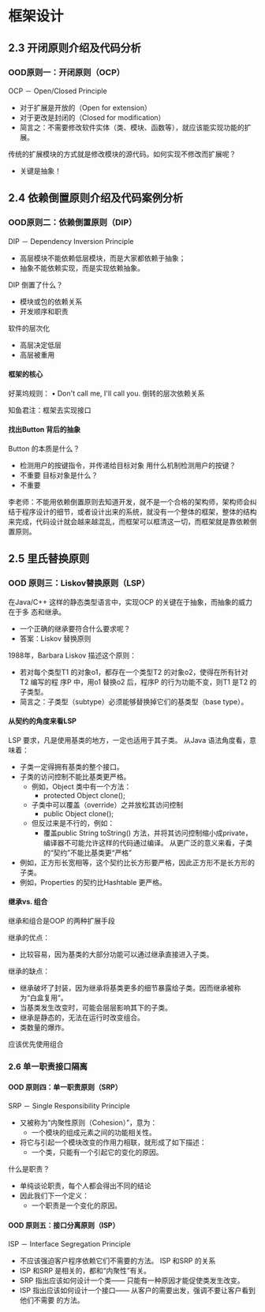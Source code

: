 # 框架设计

## 2.3 开闭原则介绍及代码分析

### OOD原则一：开闭原则（OCP）

OCP － Open/Closed Principle
- 对于扩展是开放的（Open for extension）
- 对于更改是封闭的（Closed for modification）
- 简言之：不需要修改软件实体（类、模块、函数等），就应该能实现功能的扩展。

传统的扩展模块的方式就是修改模块的源代码。如何实现不修改而扩展呢？
- 关键是抽象！

## 2.4 依赖倒置原则介绍及代码案例分析

### OOD原则二：依赖倒置原则（DIP）

DIP － Dependency Inversion Principle
- 高层模块不能依赖低层模块，而是大家都依赖于抽象；
- 抽象不能依赖实现，而是实现依赖抽象。

DIP 倒置了什么？
- 模块或包的依赖关系
- 开发顺序和职责

软件的层次化
- 高层决定低层
- 高层被重用

#### 框架的核心

好莱坞规则：
• Don't call me, I'll call you.
倒转的层次依赖关系

知鱼君注：框架去实现接口

#### 找出Button 背后的抽象

Button 的本质是什么？
- 检测用户的按键指令，并传递给目标对象
用什么机制检测用户的按键？
- 不重要
目标对象是什么？
- 不重要

李老师：不能用依赖倒置原则去知道开发，就不是一个合格的架构师，架构师会纠结于程序设计的细节，或者设计出来的系统，就没有一个整体的框架，整体的结构来完成，代码设计就会越来越混乱，而框架可以框清这一切，而框架就是靠依赖倒置原则。

## 2.5 里氏替换原则

### OOD 原则三：Liskov替换原则（LSP）

在Java/C++ 这样的静态类型语言中，实现OCP 的关键在于抽象，而抽象的威力在于多
态和继承。
- 一个正确的继承要符合什么要求呢？
- 答案：Liskov 替换原则

1988年，Barbara Liskov 描述这个原则：
- 若对每个类型T1 的对象o1，都存在一个类型T2 的对象o2，使得在所有针对T2 编写的程
序P 中，用o1 替换o2 后，程序P 的行为功能不变，则T1 是T2 的子类型。
- 简言之：子类型（subtype）必须能够替换掉它们的基类型（base type）。

#### 从契约的角度来看LSP

LSP 要求，凡是使用基类的地方，一定也适用于其子类。
从Java 语法角度看，意味着：
- 子类一定得拥有基类的整个接口。
- 子类的访问控制不能比基类更严格。
    - 例如，Object 类中有一个方法：
        - protected Object clone();
    - 子类中可以覆盖（override）之并放松其访问控制 
        - public Object clone();
    - 但反过来是不行的，例如：
        - 覆盖public String toString() 方法，并将其访问控制缩小成private，编译器不可能允许这样的代码通过编译。
从更广泛的意义来看，子类的“契约”不能比基类更“严格”
- 例如，正方形长宽相等，这个契约比长方形要严格，因此正方形不是长方形的子类。
- 例如，Properties 的契约比Hashtable 更严格。

#### 继承vs. 组合

继承和组合是OOP 的两种扩展手段

继承的优点：
- 比较容易，因为基类的大部分功能可以通过继承直接进入子类。

继承的缺点：
- 继承破坏了封装，因为继承将基类更多的细节暴露给子类。因而继承被称为“白盒复用”。
- 当基类发生改变时，可能会层层影响其下的子类。
- 继承是静态的，无法在运行时改变组合。
- 类数量的爆炸。

应该优先使用组合

### 2.6 单一职责接口隔离

#### OOD 原则四：单一职责原则（SRP）

SRP － Single Responsibility Principle
- 又被称为“内聚性原则（Cohesion）”，意为：
    - 一个模块的组成元素之间的功能相关性。
- 将它与引起一个模块改变的作用力相联，就形成了如下描述：
    - 一个类，只能有一个引起它的变化的原因。

什么是职责？
- 单纯谈论职责，每个人都会得出不同的结论
- 因此我们下一个定义：
    - 一个职责是一个变化的原因。

#### OOD 原则五：接口分离原则（ISP）

ISP － Interface Segregation Principle
- 不应该强迫客户程序依赖它们不需要的方法。
ISP 和SRP 的关系
- ISP 和SRP 是相关的，都和“内聚性”有关。
- SRP 指出应该如何设计一个类—— 只能有一种原因才能促使类发生改变。
- ISP 指出应该如何设计一个接口—— 从客户的需要出发，强调不要让客户看到他们不需要
的方法。

